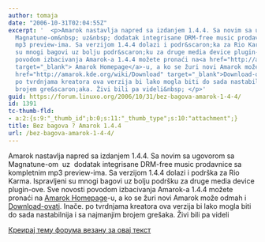 ```yaml
---
author: tomaja
date: "2006-10-31T02:04:55Z"
excerpt: '  <p>Amarok nastavlja napred sa izdanjem 1.4.4. Sa novim sa ugovorom sa
  Magnatune-om&nbsp; uz&nbsp; dodatak integrisane DRM-free music prodavnice sa kompletnim
  mp3 preview-ima. Sa verzijom 1.4.4 dolazi i podr&scaron;ka za Rio Karma. Ispravljeni
  su mnogi bagovi uz bolju podr&scaron;ku za druge media device plugin-ove. Sve novosti
  povodom izbacivanja Amarok-a 1.4.4 možete pronaći na<a href="http://amarok.kde.org/"
  target="_blank"> Amarok Homepage</a>-u, a ko se žuri novi Amarok može odmah i <a
  href="http://amarok.kde.org/wiki/Download" target="_blank">Download-ovati</a>. Inače.
  po tvrdnjama kreatora ova verzija bi lako mogla biti do sada nastabilnija i sa najmanjim
  brojem gre&scaron;aka. Živi bili pa videli&nbsp; </p>'
guid: https://forum.linuxo.org/2006/10/31/bez-bagova-amarok-1-4-4/
id: 1391
tc-thumb-fld:
- a:2:{s:9:"_thumb_id";b:0;s:11:"_thumb_type";s:10:"attachment";}
title: Bez bagova ? Amarok 1.4.4
url: /bez-bagova-amarok-1-4-4/
---
```

Amarok nastavlja napred sa izdanjem 1.4.4. Sa novim sa ugovorom sa Magnatune-om&nbsp; uz&nbsp; dodatak integrisane DRM-free music prodavnice sa kompletnim mp3 preview-ima. Sa verzijom 1.4.4 dolazi i podr&scaron;ka za Rio Karma. Ispravljeni su mnogi bagovi uz bolju podr&scaron;ku za druge media device plugin-ove. Sve novosti povodom izbacivanja Amarok-a 1.4.4 možete pronaći na <a href="http://amarok.kde.org/" target="_blank">Amarok Homepage</a>-u, a ko se žuri novi Amarok može odmah i <a href="http://amarok.kde.org/wiki/Download" target="_blank">Download-ovati</a>. Inače. po tvrdnjama kreatora ova verzija bi lako mogla biti do sada nastabilnija i sa najmanjim brojem gre&scaron;aka. Živi bili pa videli&nbsp; 

<!--break-->

[Креирај тему форума везану за овај текст](https://linuxo.org/nova-tema-na-forumu/?se_pid=1391)